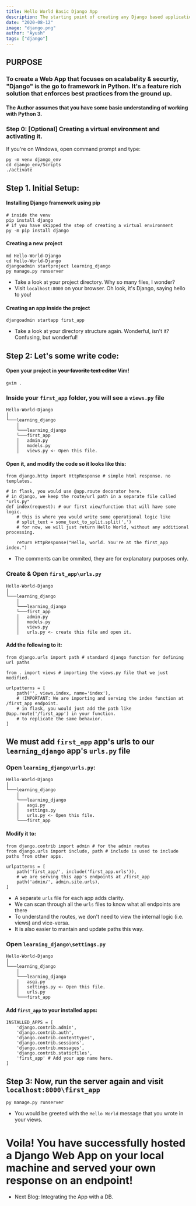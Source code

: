 ```yaml
---
title: Hello World Basic Django App
description: The starting point of creating any Django based application in the easiest way possible.
date: "2020-08-12"
image: "django.png"
author: "Ayush"
tags: ["django"]
---
```


<h2> PURPOSE </h2>
<h3>To create a Web App that focuses on scalabality & securtiy, "Django" is the go to framework in Python. It's a feature rich solution that enforces best practices from the ground up.</h3>

<h4>The Author assumes that you have some basic understanding of working with Python 3.</h4>

### Step 0: [Optional] Creating a virtual environment and activating it.

If you're on Windows, open command prompt and type:

```
py -m venv django_env
cd django_env/Scripts
./activate
```


## Step 1. Initial Setup:

#### Installing Django framework using pip

```
# inside the venv
pip install django
# if you have skipped the step of creating a virtual environment
py -m pip install django
```

#### Creating a new project

```
md Hello-World-Django
cd Hello-World-Django
djangoadmin startproject learning_django
py manage.py runserver
```

- Take a look at your project directory. Why so many files, I wonder?
- Visit `localhost:8000` on your browser. Oh look, it's Django, saying hello to you!

#### Creating an app inside the project

```
djangoadmin startapp first_app
```
- Take a look at your directory structure again. Wonderful, isn't it? Confusing, but wonderful!

## Step 2: Let's some write code:

#### Open your project in ~~your favorite text editor~~ Vim!

```
gvim .
```

### Inside your `first_app` folder, you will see a `views.py` file

```
Hello-World-Django
│
└───learning_django
    │
    └───learning_django
    └───first_app
    │   admin.py
    │   models.py
    │   views.py <- Open this file.
```

#### Open it, and modify the code so it looks like this:
```
from django.http import HttpResponse # simple html response. no templates.

# in flask, you would use @app.route decorator here.
# in django, we keep the route/url path in a separate file called "urls.py"
def index(request): # our first view/function that will have some logic.
    # this is where you would write some operational logic like
    # split_text = some_text_to_split.split(',')
    # for now, we will just return Hello World, without any additional processing.

    return HttpResponse("Hello, world. You're at the first_app index.")
```
- The comments can be ommited, they are for explanatory purposes only.

### Create & Open `first_app\urls.py`
```
Hello-World-Django
│
└───learning_django
    │
    └───learning_django
    └───first_app
    │   admin.py
    │   models.py
    │   views.py
    │   urls.py <- create this file and open it.
```

#### Add the following to it:
```
from django.urls import path # standard django function for defining url paths

from . import views # importing the views.py file that we just modified.

urlpatterns = [
    path('', views.index, name='index'),
    # !IMPORTANT: We are importing and serving the index function at /first_app endpoint.
    # in flask, you would just add the path like @app.route('/first_app') in your function.
    # to replicate the same behavior.
]
```

## We must add `first_app` app's urls to our `learning_django` app's `urls.py` file

### Open `learning_django\urls.py`:
```
Hello-World-Django
│
└───learning_django
    │
    └───learning_django
    │   asgi.py
    │   settings.py
    │   urls.py <- Open this file.
    └───first_app
```

#### Modify it to:
```
from django.contrib import admin # for the admin routes
from django.urls import include, path # include is used to include paths from other apps.

urlpatterns = [
    path('first_app/', include('first_app.urls')),
    # we are serving this app's endpoints at /first_app
    path('admin/', admin.site.urls),
]
```
- A separate `urls` file for each app adds clarity.
- We can scan through all the `urls` files to know what all endpoints are there
- To understand the routes, we don't need to view the internal logic (i.e. views) and vice-versa.
- It is also easier to mantain and update paths this way.


### Open `learning_django\settings.py`
```
Hello-World-Django
│
└───learning_django
    │
    └───learning_django
    │   asgi.py
    │   settings.py <- Open this file.
    │   urls.py
    └───first_app
```
#### Add `first_app` to your installed apps:
```
INSTALLED_APPS = [
    'django.contrib.admin',
    'django.contrib.auth',
    'django.contrib.contenttypes',
    'django.contrib.sessions',
    'django.contrib.messages',
    'django.contrib.staticfiles',
    'first_app' # Add your app name here.
]
```

## Step 3: Now, run the server again and visit `localhost:8000\first_app`
```
py manage.py runserver
```
- You would be greeted with the `Hello World` message that you wrote in your views.

# Voila! You have successfully hosted a Django Web App on your local machine and served your own response on an endpoint!

- Next Blog: Integrating the App with a DB.
